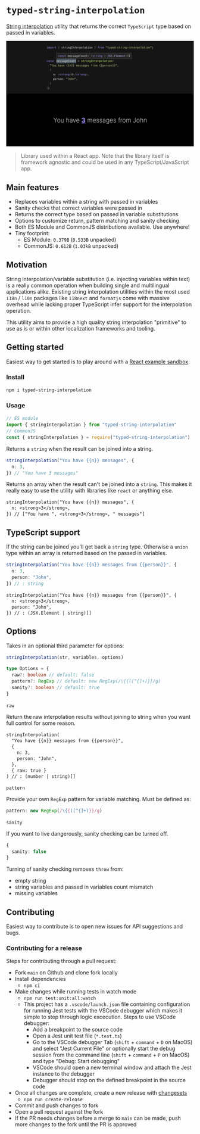 # `typed-string-interpolation`

[String interpolation](https://en.wikipedia.org/wiki/String_interpolation) utility that returns the correct `TypeScript` type based on passed in variables.

![Library in use with React](docs/cover.png)

> Library used within a React app. Note that the library itself is framework agnostic and could be used in any TypeScript/JavaScript app.

## Main features

- Replaces variables within a string with passed in variables
- Sanity checks that correct variables were passed in
- Returns the correct type based on passed in variable substitutions
- Options to customize return, pattern matching and sanity checking
- Both ES Module and CommonJS distributions available. Use anywhere!
- Tiny footprint:
  - ES Module: `0.379B` (`0.533B` unpacked)
  - CommonJS: `0.612B` (`1.03kB` unpacked)

## Motivation

String interpolation/variable substitution (i.e. injecting variables within text) is a really common operation when building single and multilingual applications alike. Existing string interpolation utilities within the most used `i18n` / `l10n` packages like `i18next` and `formatjs` come with massive overhead while lacking proper TypeScript infer support for the interpolation operation.

This utility aims to provide a high quality string interpolation "primitive" to use as is or within other localization frameworks and tooling.

## Getting started

Easiest way to get started is to play around with a [React example sandbox](https://codesandbox.io/p/sandbox/typed-string-interpolation-react-example-slpjgp?file=%2Fsrc%2Fmain.tsx).

### Install

```bash
npm i typed-string-interpolation
```

### Usage

```ts
// ES module
import { stringInterpolation } from "typed-string-interpolation"
// CommonJS
const { stringInterpolation } = require("typed-string-interpolation")
```

Returns a `string` when the result can be joined into a string.

```ts
stringInterpolation("You have {{n}} messages", {
  n: 3,
}) // "You have 3 messages"
```

Returns an array when the result can't be joined into a `string`. This makes it really easy to use the utility with libraries like `react` or anything else.

```tsx
stringInterpolation("You have {{n}} messages", {
  n: <strong>3</strong>,
}) // ["You have ", <strong>3</strong>, " messages"]
```

## TypeScript support

If the string can be joined you'll get back a `string` type. Otherwise a `union` type within an array is returned based on the passed in variables.

```ts
stringInterpolation("You have {{n}} messages from {{person}}", {
  n: 3,
  person: "John",
}) // : string
```

```tsx
stringInterpolation("You have {{n}} messages from {{person}}", {
  n: <strong>3</strong>,
  person: "John",
}) // : (JSX.Element | string)[]
```

## Options

Takes in an optional third parameter for options:

```js
stringInterpolation(str, variables, options)
```

```ts
type Options = {
  raw?: boolean // default: false
  pattern?: RegExp // default: new RegExp(/\{{([^{]+)}}/g)
  sanity?: boolean // default: true
}
```

`raw`

Return the raw interpolation results without joining to string when you want full control for some reason.

```tsx
stringInterpolation(
  "You have {{n}} messages from {{person}}",
  {
    n: 3,
    person: "John",
  },
  { raw: true }
) // : (number | string)[]
```

`pattern`

Provide your own `RegExp` pattern for variable matching. Must be defined as:

```ts
pattern: new RegExp(/\{{([^{]+)}}/g)
```

`sanity`

If you want to live dangerously, sanity checking can be turned off.

```ts
{
  sanity: false
}
```

Turning of sanity checking removes `throw` from:

- empty string
- string variables and passed in variables count mismatch
- missing variables

## Contributing

Easiest way to contribute is to open new issues for API suggestions and bugs.

### Contributing for a release

Steps for contributing through a pull request:

- Fork `main` on Github and clone fork locally
- Install dependencies
  - `npm ci`
- Make changes while running tests in watch mode
  - `npm run test:unit:all:watch`
  - This project has a `.vscode/launch.json` file containing configuration for running Jest tests with the VSCode debugger which makes it simple to step through logic excecution. Steps to use VSCode debugger:
    - Add a breakpoint to the source code
    - Open a Jest unit test file (`*.test.ts`)
    - Go to the VSCode debugger Tab (`shift` + `command` + `D` on MacOS) and select "Jest Current File" or optionally start the debug session from the command line (`shift` + `command` + `P` on MacOS) and type "Debug: Start debugging"
    - VSCode should open a new terminal window and attach the Jest instance to the debugger
    - Debugger should stop on the defined breakpoint in the source code
- Once all changes are complete, create a new release with [changesets](https://github.com/changesets/changesets)
  - `npm run create-release`
- Commit and push changes to fork
- Open a pull request against the fork
- If the PR needs changes before a merge to `main` can be made, push more changes to the fork until the PR is approved
